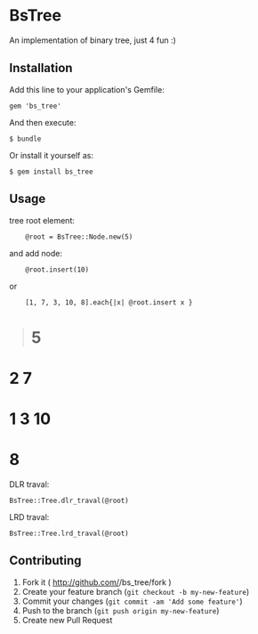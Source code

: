 # BsTree

An implementation of binary tree, just 4 fun :)

## Installation

Add this line to your application's Gemfile:

    gem 'bs_tree'

And then execute:

    $ bundle

Or install it yourself as:

    $ gem install bs_tree

## Usage

tree root element:  

		@root = BsTree::Node.new(5)

and add node:
	
		@root.insert(10)

or
	
		[1, 7, 3, 10, 8].each{|x| @root.insert x }

># 	  5
#   2	   7
# 1  3 	 	10
# 			 8

DLR traval:

	BsTree::Tree.dlr_traval(@root)

LRD traval:

	BsTree::Tree.lrd_traval(@root)

## Contributing

1. Fork it ( http://github.com/<my-github-username>/bs_tree/fork )
2. Create your feature branch (`git checkout -b my-new-feature`)
3. Commit your changes (`git commit -am 'Add some feature'`)
4. Push to the branch (`git push origin my-new-feature`)
5. Create new Pull Request
